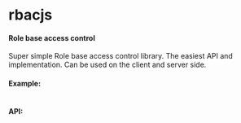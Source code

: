 # rbacjs

#### Role base access control

Super simple Role base access control library.
The easiest API and implementation.
Can be used on the client and server side.

#### Example:

```
```

#### API:

```
```